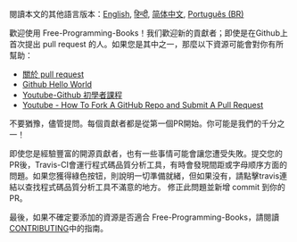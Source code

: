 閱讀本文的其他語言版本：[English](HOWTO.md), [हिन्दी](HOWTO-hi.md), [简体中文](HOWTO-zh.md), [Português (BR)](HOWTO.pt_br.md)

歡迎使用 Free-Programming-Books！我们歡迎新的貢獻者；即使是在Github上首次提出 pull request 的人。如果您是其中之一，那麼以下資源可能會對你有所幫助：

* [關於 pull request](https://help.github.com/articles/about-pull-requests/)
* [Github Hello World](https://guides.github.com/activities/hello-world/)
* [Youtube-Github 初學者課程](https://www.youtube.com/watch?v=0fKg7e37bQE)
* [Youtube - How To Fork A GitHub Repo and Submit A Pull Request](https://www.youtube.com/watch?v=G1I3HF4YWEw)


不要猶豫，儘管提問。每個貢獻者都是從第一個PR開始。你可能是我們的千分之一！

即使您是經驗豐富的開源貢獻者，也有一些事情可能會讓您遭受失敗。提交您的PR後，Travis-CI會運行程式碼品質分析工具，有時會發現間距或字母顺序方面的問題。如果您獲得綠色按钮，則說明一切準備就緒，但如果没有，請點擊travis連結以查找程式碼品質分析工具不滿意的地方。 修正此問題並新增 commit 到你的 PR。


最後，如果不確定要添加的資源是否適合 Free-Programming-Books，請閱讀[CONTRIBUTING](CONTRIBUTING.md)中的指南。
